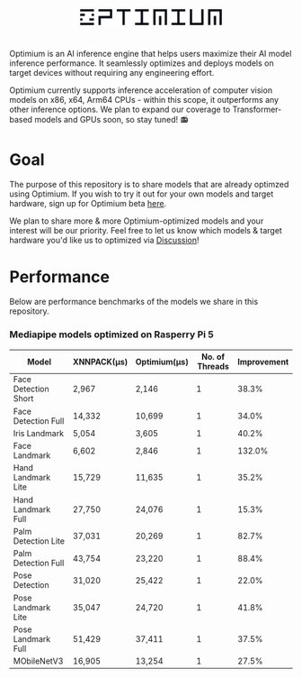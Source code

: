 <div style="text-align: center;">
  <img src="https://github.com/EZ-Optimium/Optimium/blob/main/optimium-brand-signiture-black.png?raw=true" alt="optimiumLogo" width="50%"/>
</div>

# 

Optimium is an AI inference engine that helps users maximize their AI model inference performance. It seamlessly optimizes and deploys models on target devices without requiring any engineering effort. 

Optimium currently supports inference acceleration of computer vision models on x86, x64, Arm64 CPUs - within this scope, it outperforms any other inference options. We plan to expand our coverage to Transformer-based models and GPUs soon, so stay tuned! 📻

# Goal

The purpose of this repository is to share models that are already optimzed using Optimium. If you wish to try it out for your own models and target hardware, sign up for Optimium beta [here](https://wft8y29gq1z.typeform.com/apply4optimium).

We plan to share more & more Optimium-optimized models and your interest will be our priority. Feel free to let us know which models & target hardware you'd like us to optimized via [Discussion](https://github.com/EZ-Optimium/Optimium/discussions)! 

# Performance

Below are performance benchmarks of the models we share in this repository.

### Mediapipe models optimized on Rasperry Pi 5

| Model        | XNNPACK(μs) | Optimium(μs) | No. of Threads | Improvement |
| ---------- | ------------- |------------- |-------------|-------------| 
| Face Detection Short      | 2,967    | 2,146    | 1    | 38.3%    | 
| Face Detection Full      | 14,332    | 10,699    | 1    | 34.0%    |
| Iris Landmark      | 5,054    | 3,605    | 1    | 40.2%    |
| Face Landmark      | 6,602    | 2,846    | 1    | 132.0%    |
| Hand Landmark Lite | 15,729    | 11,635    | 1    | 35.2%    |
| Hand Landmark Full | 27,750    | 24,076    | 1    | 15.3%    |
| Palm Detection Lite | 37,031   | 20,269    | 1    | 82.7%    |
| Palm Detection Full | 43,754   | 23,220    | 1    | 88.4%    |
| Pose Detection      | 31,020   | 25,422    | 1    | 22.0%    |
| Pose Landmark Lite  | 35,047   | 24,720    | 1   | 41.8%    |
| Pose Landmark Full  | 51,429   | 37,411    | 1    | 37.5%    |
| MObileNetV3  | 16,905   | 13,254    | 1    | 27.5%    |





